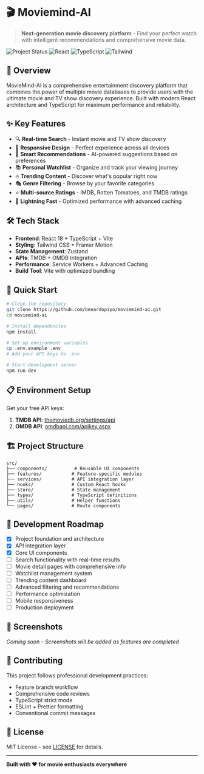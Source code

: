 # 🎬 Moviemind-AI

> **Next-generation movie discovery platform** - Find your perfect watch with intelligent recommendations and comprehensive movie data.

![Project Status](https://img.shields.io/badge/Status-In%20Development-yellow)
![React](https://img.shields.io/badge/React-18+-blue)
![TypeScript](https://img.shields.io/badge/TypeScript-5+-blue)
![Tailwind](https://img.shields.io/badge/Tailwind-3+-blue)

## 🌟 Overview

MovieMind-AI is a comprehensive entertainment discovery platform that combines the power of multiple movie databases to provide users with the ultimate movie and TV show discovery experience. Built with modern React architecture and TypeScript for maximum performance and reliability.

## ✨ Key Features

- 🔍 **Real-time Search** - Instant movie and TV show discovery
- 📱 **Responsive Design** - Perfect experience across all devices  
- 🎯 **Smart Recommendations** - AI-powered suggestions based on preferences
- 📚 **Personal Watchlist** - Organize and track your viewing journey
- 🔥 **Trending Content** - Discover what's popular right now
- 🎭 **Genre Filtering** - Browse by your favorite categories
- ⭐ **Multi-source Ratings** - IMDB, Rotten Tomatoes, and TMDB ratings
- 🚀 **Lightning Fast** - Optimized performance with advanced caching

## 🛠️ Tech Stack

- **Frontend**: React 18 + TypeScript + Vite
- **Styling**: Tailwind CSS + Framer Motion
- **State Management**: Zustand
- **APIs**: TMDB + OMDB Integration
- **Performance**: Service Workers + Advanced Caching
- **Build Tool**: Vite with optimized bundling

## 🚀 Quick Start

```bash
# Clone the repository
git clone https://github.com/benardopiyo/moviemind-ai.git
cd moviemind-ai

# Install dependencies
npm install

# Set up environment variables
cp .env.example .env
# Add your API keys to .env

# Start development server
npm run dev
```

## 📋 Environment Setup

Get your free API keys:

1. **TMDB API**: [themoviedb.org/settings/api](https://www.themoviedb.org/settings/api)
2. **OMDB API**: [omdbapi.com/apikey.aspx](http://www.omdbapi.com/apikey.aspx)

## 🏗️ Project Structure

```
src/
├── components/          # Reusable UI components
├── features/           # Feature-specific modules
├── services/           # API integration layer
├── hooks/              # Custom React hooks
├── store/              # State management
├── types/              # TypeScript definitions
├── utils/              # Helper functions
└── pages/              # Route components
```

## 🎯 Development Roadmap

- [x] Project foundation and architecture
- [x] API integration layer
- [x] Core UI components
- [ ] Search functionality with real-time results
- [ ] Movie detail pages with comprehensive info
- [ ] Watchlist management system
- [ ] Trending content dashboard
- [ ] Advanced filtering and recommendations
- [ ] Performance optimization
- [ ] Mobile responsiveness
- [ ] Production deployment

## 📸 Screenshots

*Coming soon - Screenshots will be added as features are completed*

## 🤝 Contributing

This project follows professional development practices:

- Feature branch workflow
- Comprehensive code reviews
- TypeScript strict mode
- ESLint + Prettier formatting
- Conventional commit messages

## 📄 License

MIT License - see [LICENSE](LICENSE) for details.

---

**Built with ❤️ for movie enthusiasts everywhere**